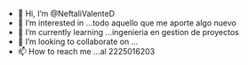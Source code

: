 - 👋 Hi, I’m @NeftaliValenteD
- 👀 I’m interested in ...todo aquello que me aporte algo nuevo
- 🌱 I’m currently learning ...ingenieria en gestion de proyectos 
- 💞️ I’m looking to collaborate on ...
- 📫 How to reach me ...al 2225016203

<!---
NeftaliValenteD/NeftaliValenteD is a ✨ special ✨ repository because its `README.md` (this file) appears on your GitHub profile.
You can click the Preview link to take a look at your changes.
--->
